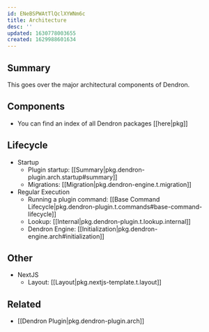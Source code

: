 ```yaml
---
id: ENeBSPWAtTlQclXYWNm6c
title: Architecture
desc: ''
updated: 1630778003655
created: 1629988601634
---
```


## Summary 

This goes over the major architectural components of Dendron.

## Components
- You can find an index of all Dendron packages [[here|pkg]]

## Lifecycle
- Startup
  - Plugin startup: [[Summary|pkg.dendron-plugin.arch.startup#summary]]
  - Migrations: [[Migration|pkg.dendron-engine.t.migration]]
- Regular Execution
  - Running a plugin command: [[Base Command Lifecycle|pkg.dendron-plugin.t.commands#base-command-lifecycle]]
  - Lookup: [[Internal|pkg.dendron-plugin.t.lookup.internal]]
  - Dendron Engine: [[Initialization|pkg.dendron-engine.arch#initialization]]

## Other
- NextJS
  - Layout: [[Layout|pkg.nextjs-template.t.layout]]

## Related
- [[Dendron Plugin|pkg.dendron-plugin.arch]]

